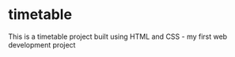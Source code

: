 # timetable
This is a timetable project built using HTML and CSS - my first web development project
